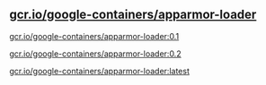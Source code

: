 
[gcr.io/google-containers/apparmor-loader](https://hub.docker.com/r/anjia0532/google-containers.apparmor-loader/tags/)
-----


[gcr.io/google-containers/apparmor-loader:0.1](https://hub.docker.com/r/anjia0532/google-containers.apparmor-loader/tags/)


[gcr.io/google-containers/apparmor-loader:0.2](https://hub.docker.com/r/anjia0532/google-containers.apparmor-loader/tags/)


[gcr.io/google-containers/apparmor-loader:latest](https://hub.docker.com/r/anjia0532/google-containers.apparmor-loader/tags/)


